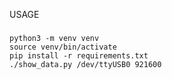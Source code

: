 USAGE
#####

```
python3 -m venv venv
source venv/bin/activate
pip install -r requirements.txt
./show_data.py /dev/ttyUSB0 921600
```
